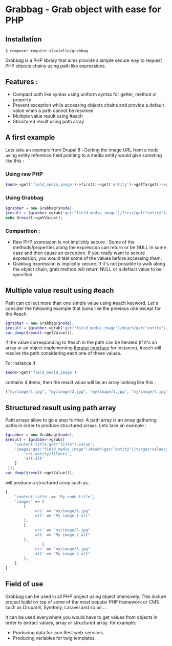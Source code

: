 # Grabbag - Grab object with ease for PHP

## Installation
```
$ composer require slavielle/grabbag
```

Grabbag is a PHP library that aims provide a simple secure way to request PHP objects chains using path like expressions.

## Features :
* Compact path like syntax using uniform syntax for getter, method or property
* Prevent exception while accessing objects chains and provide a default value when a path cannot be resolved
* Multiple value result using #each
* Structured result using path array

## A first example

Lets take an example from Drupal 8 : Getting the image URL from a node using entity reference field pointing to a media entity would give someting like this :

### Using raw PHP
```php
$node->get('field_media_image')->first()->get('entity')->getTarget()->getValue()->get('field_image')->entity->getFileUri()
```

### Using Grabbag
```php
$grabber = new Grabbag($node);
$result = $grabber->grab('get("field_media_image")/first/get("entity")/target/value/get("field_image")/entity/fileUri');
echo $result->getValue();
```

### Comparition : 
* Raw PHP expression is not implicitly secure : Some of the methods/properties along the expression can return or be NULL in some case and then cause an exception. If you really want to secure expression, you would test some of the values before accessing them.
* Grabbag expression is implicitly secure. If it's not possible to walk along the object chain, grab method will return NULL or a default value to be specified.

## Multiple value result using #each

Path can collect more than one simple value using #each keyword.
Let's consider the following example that looks like the previous one except for the #each
```php
$grabber = new Grabbag($node);
$result = $grabber->grab('get("field_media_image")/#each/get("entity")/target/value/get("field_image")/entity/fileUri');
var_dump($result->getValue());
```
if the value corresponding to #each in the path can be iterated (if it's an array or an object implementing [Iterator interface](http://php.net/manual/en/class.iterator.php) for instance), #each will resolve the path considering each one of these values.

For instance if 
```php
$node->get('field_media_image') 
```
contains 4 items, then the result value will be an array looking like this : 
```php
["my/image/1.jpg", "my/image/2.jpg", "my/image/3.jpg", "my/image/4.jpg"]
```
## Structured result using path array
Path arrays allow to go a step further.
A path array is an array gathering paths in order to produce structured arrays.
Lets take an example : 

```php
$grabber = new Grabbag($node);
$result = $grabber->grab([
    'content-title:get("title").value',
    'images:get("field_media_image")/#each/get("entity")/target/value/get("field_image")' => [
        'uri:entity/fileUri',
        'alt:alt'
    ]
 ]);
var_dump($result->getValue());
```
will produce a structured array such as : 
```php
[
    'content-title' => 'My node title', 
    'images' => [
        [
            'uri' => "my/image/1.jpg"
            'alt' => "My image 1 alt"
        ],
        [
            'uri' => "my/image/2.jpg"
            'alt' => "My image 2 alt"
        ],
                [
            'uri' => "my/image/3.jpg"
            'alt' => "My image 3 alt"
        ],
    ]
]
```
## Field of use

Grabbag can be used in all PHP project using object intensively. This inclure project build on top of some of the most popular PHP framework or CMS such as Drupal 8, Symfony, Laravel and so on ...

It can be used everywhere you would have to get values from objects in order to extract values, array or structured array. for example: 
* Producing data for json Rest web-services.  
* Producing variables for twig templates.
